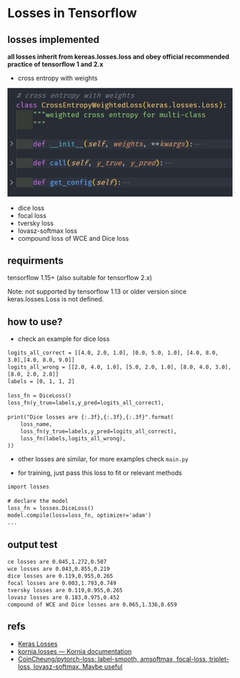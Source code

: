 # Losses in Tensorflow

## losses implemented

**all losses inherit from kereas.losses.loss and obey official recommended practice of tensorflow 1 and 2.x**

- cross entropy with weights

![](images/ce_loss.jpg)

- dice loss
- focal loss
- tversky loss
- lovasz-softmax loss
- compound loss of WCE and Dice loss

## requirments

tensorflow 1.15+ (also suitable for tensorflow 2.x)

Note: not supported by tensorflow 1.13 or older version since keras.losses.Loss is not defined.

## how to use?

- check an example for dice loss

```
logits_all_correct = [[4.0, 2.0, 1.0], [0.0, 5.0, 1.0], [4.0, 8.0, 3.0],[4.0, 8.0, 9.0]]
logits_all_wrong = [[2.0, 4.0, 1.0], [5.0, 2.0, 1.0], [8.0, 4.0, 3.0],[8.0, 2.0, 2.0]]
labels = [0, 1, 1, 2]

loss_fn = DiceLoss()
loss_fn(y_true=labels,y_pred=logits_all_correct),

print("Dice losses are {:.3f},{:.3f},{:.3f}".format(
    loss_name,
    loss_fn(y_true=labels,y_pred=logits_all_correct),
    loss_fn(labels,logits_all_wrong),
))
```

- other losses are similar, for more examples check `main.py`


- for training, just pass this loss to fit or relevant methods

```
import losses

# declare the model
loss_fn = losses.DiceLoss()
model.compile(loss=loss_fn, optimizer='adam')
...
```

## output test

```
ce losses are 0.045,1.272,0.507
wce losses are 0.043,0.855,0.219
dice losses are 0.119,0.955,0.265
focal losses are 0.003,1.793,0.749
tversky losses are 0.119,0.955,0.265
lovasz losses are 0.183,0.975,0.452
compound of WCE and Dice losses are 0.065,1.336,0.659
```



## refs
* [Keras Losses](https://keras.io/api/losses/)
* [kornia.losses — Kornia documentation](https://kornia.readthedocs.io/en/latest/losses.html)
* [CoinCheung/pytorch-loss: label-smooth, amsoftmax, focal-loss, triplet-loss, lovasz-softmax. Maybe useful](https://github.com/CoinCheung/pytorch-loss)